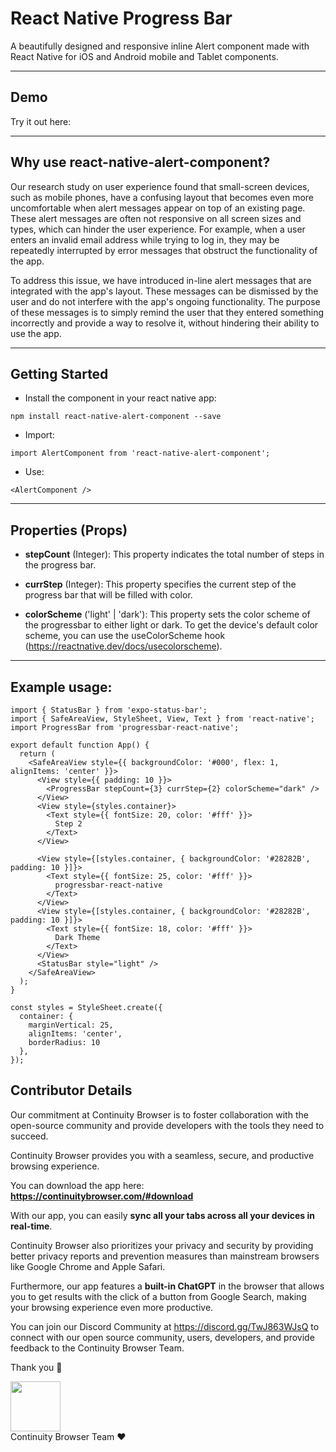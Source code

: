 # React Native Progress Bar
A beautifully designed and responsive inline Alert component made with React Native for iOS and Android mobile and Tablet components.

<hr />

## Demo
Try it out here: 

<hr />

## Why use react-native-alert-component?
Our research study on user experience found that small-screen devices, such as mobile phones, have a confusing layout that becomes even more uncomfortable when alert messages appear on top of an existing page. These alert messages are often not responsive on all screen sizes and types, which can hinder the user experience. For example, when a user enters an invalid email address while trying to log in, they may be repeatedly interrupted by error messages that obstruct the functionality of the app.

To address this issue, we have introduced in-line alert messages that are integrated with the app's layout. These messages can be dismissed by the user and do not interfere with the app's ongoing functionality. The purpose of these messages is to simply remind the user that they entered something incorrectly and provide a way to resolve it, without hindering their ability to use the app.

<hr />

## Getting Started
- Install the component in your react native app:
```
npm install react-native-alert-component --save
```

- Import:
```
import AlertComponent from 'react-native-alert-component';
```

- Use:
```
<AlertComponent />
```


<hr/>

## Properties (Props)
- <b>stepCount</b> (Integer): This property indicates the total number of steps in the progress bar.

- <b>currStep</b> (Integer): This property specifies the current step of the progress bar that will be filled with color.

- <b>colorScheme</b> ('light' | 'dark'): This property sets the color scheme of the progressbar to either light or dark. To get the device's default color scheme, you can use the useColorScheme hook (https://reactnative.dev/docs/usecolorscheme).


<hr />

## Example usage:
```
import { StatusBar } from 'expo-status-bar';
import { SafeAreaView, StyleSheet, View, Text } from 'react-native';
import ProgressBar from 'progressbar-react-native';

export default function App() {
  return (
    <SafeAreaView style={{ backgroundColor: '#000', flex: 1, alignItems: 'center' }}>
      <View style={{ padding: 10 }}>
        <ProgressBar stepCount={3} currStep={2} colorScheme="dark" />
      </View>
      <View style={styles.container}>
        <Text style={{ fontSize: 20, color: '#fff' }}>
          Step 2
        </Text>
      </View>

      <View style={[styles.container, { backgroundColor: '#28282B', padding: 10 }]}>
        <Text style={{ fontSize: 25, color: '#fff' }}>
          progressbar-react-native
        </Text>
      </View>
      <View style={[styles.container, { backgroundColor: '#28282B', padding: 10 }]}>
        <Text style={{ fontSize: 18, color: '#fff' }}>
          Dark Theme
        </Text>
      </View>
      <StatusBar style="light" />
    </SafeAreaView>
  );
}

const styles = StyleSheet.create({
  container: {
    marginVertical: 25,
    alignItems: 'center',
    borderRadius: 10
  },
});
```

## Contributor Details
Our commitment at Continuity Browser is to foster collaboration with the open-source community and provide developers with the tools they need to succeed.

Continuity Browser provides you with a seamless, secure, and productive browsing experience.

You can download the app here:
<b>
https://continuitybrowser.com/#download
</b>

With our app, you can easily <b>sync all your tabs across all your devices in real-time</b>. 

Continuity Browser also prioritizes your privacy and security by providing better privacy reports and prevention measures than mainstream browsers like Google Chrome and Apple Safari.

Furthermore, our app features a <b>built-in ChatGPT</b> in the browser that allows you to get results with the click of a button from Google Search, making your browsing experience even more productive.

You can join our Discord Community at https://discord.gg/TwJ863WJsQ to connect with our open source community, users, developers, and provide feedback to the Continuity Browser Team.

Thank you 🎉
<div>
    <img src="https://continuitybrowser.com/assets/logo-dark.png" style="width: 5rem; height: auto;" />
</div>
Continuity Browser Team ❤️